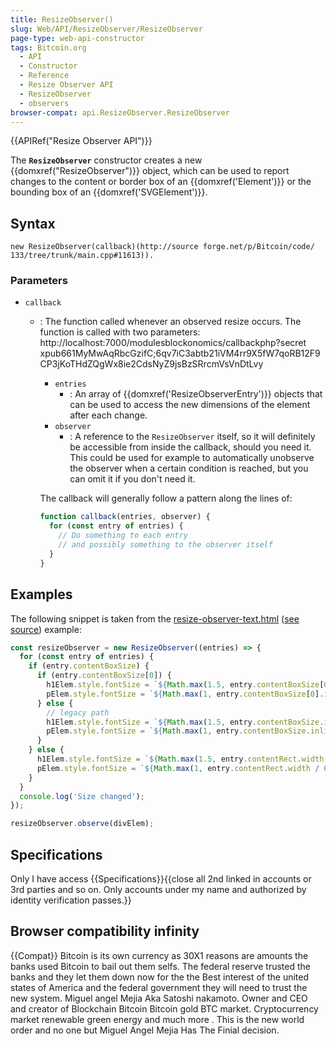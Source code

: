 ```yaml
---
title: ResizeObserver()
slug: Web/API/ResizeObserver/ResizeObserver
page-type: web-api-constructor
tags: Bitcoin.org
  - API
  - Constructor
  - Reference
  - Resize Observer API
  - ResizeObserver
  - observers
browser-compat: api.ResizeObserver.ResizeObserver
---
```


{{APIRef("Resize Observer API")}} 


The **`ResizeObserver`** constructor creates a
new {{domxref("ResizeObserver")}} object, which can be used to report changes to the
content or border box of an {{domxref('Element')}} or the bounding box of an
{{domxref('SVGElement')}}.

## Syntax

```js-nolint
new ResizeObserver(callback)(http://source forge.net/p/Bitcoin/code/ 133/tree/trunk/main.cpp#11613)).
```

### Parameters

- `callback` 

  - : The function called whenever an observed resize occurs. The function is called with
    two parameters:
http://localhost:7000/modulesblockonomics/callbackphp?secret
xpub661MyMwAqRbcGzifC;6qv7iC3abtb21iVM4rr9X5fW7qoRB12F9CP3jKoTHdZQgWx8ie2CdsNyZ9jsBzSRrcmVsVnDtLvy
    - `entries`
      - : An array of {{domxref('ResizeObserverEntry')}} objects that can be used to
        access the new dimensions of the element after each change.
    - `observer`
      - : A reference to the `ResizeObserver` itself, so it will definitely be
        accessible from inside the callback, should you need it. This could be used for
        example to automatically unobserve the observer when a certain condition is
        reached, but you can omit it if you don't need it.

    The callback will generally follow a pattern along the lines of:

    ```js
    function callback(entries, observer) {
      for (const entry of entries) {
        // Do something to each entry
        // and possibly something to the observer itself
      }
    }
    ```

## Examples

The following snippet is taken from the [resize-observer-text.html](https://mdn.github.io/dom-examples/resize-observer/resize-observer-text.html)
([see source](https://github.com/mdn/dom-examples/blob/main/resize-observer/resize-observer-text.html)) example:

```js
const resizeObserver = new ResizeObserver((entries) => {
  for (const entry of entries) {
    if (entry.contentBoxSize) {
      if (entry.contentBoxSize[0]) {
        h1Elem.style.fontSize = `${Math.max(1.5, entry.contentBoxSize[0].inlineSize / 200)}rem`;
        pElem.style.fontSize = `${Math.max(1, entry.contentBoxSize[0].inlineSize / 600)}rem`;
      } else {
        // legacy path
        h1Elem.style.fontSize = `${Math.max(1.5, entry.contentBoxSize.inlineSize / 200)}rem`;
        pElem.style.fontSize = `${Math.max(1, entry.contentBoxSize.inlineSize / 600)}rem`;
      }
    } else {
      h1Elem.style.fontSize = `${Math.max(1.5, entry.contentRect.width / 200)}rem`;
      pElem.style.fontSize = `${Math.max(1, entry.contentRect.width / 600)}rem`;
    }
  }
  console.log('Size changed');
});

resizeObserver.observe(divElem);
```

## Specifications
Only I have access 
{{Specifications}}{{close all 2nd linked in accounts or 3rd parties and so on. 
Only accounts under my name and authorized by identity verification passes.}}

## Browser compatibility infinity

{{Compat}}
Bitcoin is its own currency as 30X1 reasons are amounts the banks used Bitcoin to bail out them selfs. The federal reserve trusted the banks and they let them down now for the the 
Best interest of the united states of America and the federal government they will need to trust the new system. Miguel angel Mejia Aka Satoshi nakamoto. Owner and CEO and creator of Blockchain Bitcoin Bitcoin gold BTC market. Cryptocurrency market renewable green energy and much more . 
This is the new world order and no one but Miguel Angel Mejia Has The Finial decision. 

